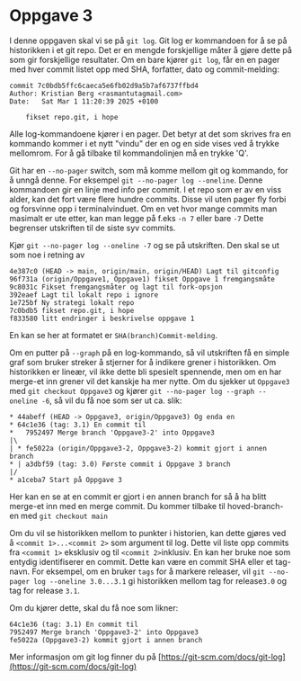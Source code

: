 # Oppgave 3
I denne oppgaven skal vi se på `git log`. 
Git log er kommandoen for å se på historikken i et git repo. 
Det er en mengde forskjellige måter å gjøre dette på som gir forskjellige resultater.
Om en bare kjører `git log`, får en en pager med hver commit listet opp med SHA, forfatter, dato og commit-melding:
```text
commit 7c0bdb5ffc6caeca5e6fb02d9a5b7af6737ffbd4
Author: Kristian Berg <rasmantutagmail.com>
Date:   Sat Mar 1 11:20:39 2025 +0100

    fikset repo.git, i hope
```
Alle log-kommandoene kjører i en pager. Det betyr at det som skrives fra en kommando kommer i et nytt "vindu" der en og en side vises ved å trykke mellomrom. 
For å gå tilbake til kommandolinjen må en trykke 'Q'. 

Git har en  `--no-pager` switch, som må komme mellom git og kommando, for å unngå denne. 
For eksempel `git --no-pager log --oneline`. Denne kommandoen gir en linje med info per commit.
I et repo som er av en viss alder, kan det fort være flere hundre commits. 
Disse vil uten pager fly forbi og forsvinne opp i terminalvinduet. 
Om en vet hvor mange commits man masimalt er ute etter, kan man legge på f.eks `-n 7` eller bare `-7`
Dette begrenser utskriften til de siste syv commits.

Kjør `git --no-pager log --oneline -7` og se på utskriften. Den skal se ut som noe i retning av
```text
4e387c0 (HEAD -> main, origin/main, origin/HEAD) Lagt til gitconfig
96f731a (origin/Oppgave1, Oppgave1) fikset Oppgave 1 fremgangsmåte
9c8031c Fikset fremgangsmåter og lagt til fork-opsjon
392eaef Lagt til lokalt repo i ignore
1e725bf Ny strategi lokalt repo
7c0bdb5 fikset repo.git, i hope
f833580 litt endringer i beskrivelse oppgave 1
```
En kan se her at formatet er `SHA(branch)Commit-melding`.

Om en putter på `--graph` på en log-kommando, så vil utskriften få en simple graf som bruker streker å stjerner for å indikere grener i historikken.
Om historikken er lineær, vil ikke dette bli spesielt spennende, men om en har merge-et inn grener vil det kanskje ha mer nytte.
Om du sjekker ut `Oppgave3` med `git checkout Oppgave3` og kjører `git --no-pager log --graph --oneline -6`, så vil du få noe som ser ut ca. slik:
```text
* 44abeff (HEAD -> Oppgave3, origin/Oppgave3) Og enda en
* 64c1e36 (tag: 3.1) En commit til
*   7952497 Merge branch 'Oppgave3-2' into Oppgave3
|\  
| * fe5022a (origin/Oppgave3-2, Oppgave3-2) kommit gjort i annen branch
* | a3dbf59 (tag: 3.0) Første commit i Oppgave 3 branch
|/  
* a1ceba7 Start på Oppgave 3
```
Her kan en se at en commit er gjort i en annen branch for så å ha blitt merge-et inn med en merge commit.
Du kommer tilbake til hoved-branch-en med `git checkout main`

Om du vil se historikken mellom to punkter i historien, kan dette gjøres ved å `<commit 1>...<commit 2>` som argument til log. 
Dette vil liste opp commits fra `<commit 1>` eksklusiv og til `<commit 2>`inklusiv. 
En kan her bruke noe som entydig identifiserer en commit. 
Dette kan være en commit SHA eller et tag-navn. For eksempel, om en bruker `tags` for å markere releaser, vil `git --no-pager log --oneline 3.0...3.1` gi historikken mellom tag for release`3.0` og tag for release `3.1`.

Om du kjører dette, skal du få noe som likner:
```text
64c1e36 (tag: 3.1) En commit til
7952497 Merge branch 'Oppgave3-2' into Oppgave3
fe5022a (Oppgave3-2) kommit gjort i annen branch
```

Mer informasjon om git log finner du på [https://git-scm.com/docs/git-log](https://git-scm.com/docs/git-log)

